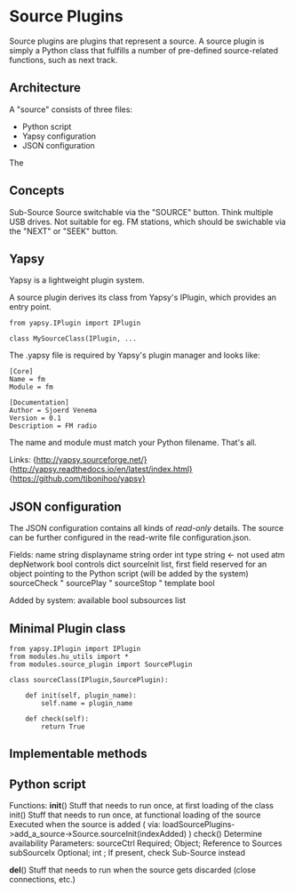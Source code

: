 # Source Plugins

Source plugins are plugins that represent a source.
A source plugin is simply a Python class that fulfills a number of pre-defined source-related functions, such as next track.

## Architecture

A "source" consists of three files:

 - Python script
 - Yapsy configuration
 - JSON configuration

The 

## Concepts

Sub-Source	Source switchable via the "SOURCE" button. Think multiple USB drives.
		Not suitable for eg. FM stations, which should be swichable via the "NEXT" or "SEEK" button.

 
## Yapsy

Yapsy is a lightweight plugin system.

A source plugin derives its class from Yapsy's IPlugin, which provides an entry point.

```
from yapsy.IPlugin import IPlugin

class MySourceClass(IPlugin, ...
```

The .yapsy file is required by Yapsy's plugin manager and looks like:

```
[Core]
Name = fm
Module = fm

[Documentation]
Author = Sjoerd Venema
Version = 0.1
Description = FM radio
```

The name and module must match your Python filename.
That's all.

Links:
{http://yapsy.sourceforge.net/}
{http://yapsy.readthedocs.io/en/latest/index.html}
{https://github.com/tibonihoo/yapsy}

## JSON configuration

The JSON configuration contains all kinds of *read-only* details.
The source can be further configured in the read-write file configuration.json.

Fields:
name		string
displayname	string
order		int
type		string	<- not used atm
depNetwork	bool
controls	dict
sourceInit	list, first field reserved for an object pointing to the Python script (will be added by the system)
sourceCheck	"
sourcePlay	"
sourceStop	"
template	bool

Added by system:
available	bool
subsources	list


## Minimal Plugin class

```
from yapsy.IPlugin import IPlugin
from modules.hu_utils import *
from modules.source_plugin import SourcePlugin

class sourceClass(IPlugin,SourcePlugin):

	def init(self, plugin_name):
		self.name = plugin_name	
		
	def check(self):
		return True

```

## Implementable methods



Python script
----------------

Functions:
 __init__()	Stuff that needs to run once, at first loading of the class
 init()		Stuff that needs to run once, at functional loading of the source
		Executed when the source is added ( via: loadSourcePlugins->add_a_source->Source.sourceInit(indexAdded) )
 check()		Determine availability
		Parameters:
			sourceCtrl	Required; Object; Reference to Sources
			subSourceIx	Optional; int	; If present, check Sub-Source instead

 __del__()	Stuff that needs to run when the source gets discarded (close connections, etc.)